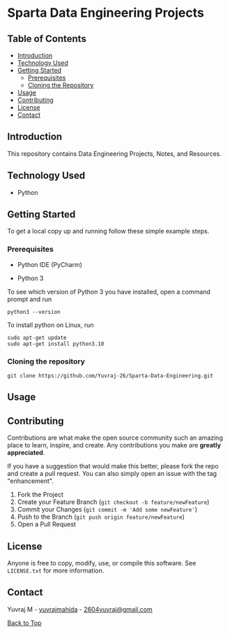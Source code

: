 <a id="top"></a>

# Sparta Data Engineering Projects

## Table of Contents

- [Introduction](#introduction)
- [Technology Used](#technology-used)
- [Getting Started](#getting-started)
  - [Prerequisites](#prerequisites)
  - [Cloning the Repository](#cloning-the-repository)
- [Usage](#usage)
- [Contributing](#contributing)
- [License](#license)
- [Contact](#contact)

## Introduction

This repository contains Data Engineering Projects, Notes, and Resources.

## Technology Used
- Python

## Getting Started
To get a local copy up and running follow these simple example steps.


### Prerequisites

- Python IDE (PyCharm)

- Python 3

To see which version of Python 3 you have installed, open a command prompt and run

```shell
python3 --version
```
To install python on Linux, run

```
sudo apt-get update
sudo apt-get install python3.10

```

### Cloning the repository

```shell
git clone https://github.com/Yuvraj-26/Sparta-Data-Engineering.git
```

## Usage


## Contributing

Contributions are what make the open source community such an amazing place to learn, inspire, and create. Any contributions you make are **greatly appreciated**.

If you have a suggestion that would make this better, please fork the repo and create a pull request. You can also simply open an issue with the tag "enhancement".

1. Fork the Project
2. Create your Feature Branch (`git checkout -b feature/newFeature`)
3. Commit your Changes (`git commit -m 'Add some newFeature'`)
4. Push to the Branch (`git push origin feature/newFeature`)
5. Open a Pull Request

<!-- LICENSE -->
## License

Anyone is free to copy, modify, use, or compile this software. See `LICENSE.txt` for more information.

## Contact

Yuvraj M - [yuvrajmahida](https://www.linkedin.com/in/yuvrajmahida/) - 2604yuvraj@gmail.com

<a href="#top">Back to Top</a>

